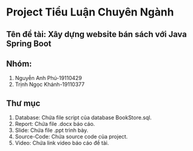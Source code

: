 # Project Tiểu Luận Chuyên Ngành
## Tên đề tài: Xây dựng website bán sách với Java Spring Boot
## Nhóm:
1. Nguyễn Anh Phú-19110429
2. Trịnh Ngọc Khánh-19110377
## Thư mục
1. Database: Chứa file script của database BookStore.sql.
2. Report: Chứa file .docx báo cáo.
3. Slide: Chứa file .ppt trình bày.
4. Source-Code: Chứa source code của project.
5. Video: Chứa link video báo cáo đề tài.
